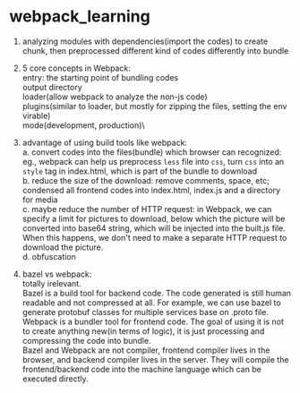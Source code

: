 # webpack_learning

1. analyzing modules with dependencies(import the codes) to create chunk, then preprocessed different kind of codes differently into bundle

2. 5 core concepts in Webpack:\
entry: the starting point of bundling codes\
output directory\
loader(allow webpack to analyze the non-js code)\
plugins(similar to loader, but mostly for zipping the files, setting the env virable)\
mode(development, production)\

3. advantage of using build tools like webpack:\
a. convert codes into the files(bundle) which browser can recognized: eg., webpack can help us preprocess `less` file into `css`, turn `css` into an `style` tag in index.html, which is part of the bundle to download\
b. reduce the size of the download: remove comments, space, etc; condensed all frontend codes into index.html, index.js and a directory for media\
c. maybe reduce the number of HTTP request: in Webpack, we can specify a limit for pictures to download, below which the picture will be converted into base64 string, which will be injected into the built.js file. When this happens, we don't need to make a separate HTTP request to download the picture.\
d. obfuscation

4. bazel vs webpack:\
totally irelevant.\
Bazel is a build tool for backend code. The code generated is still human readable and not compressed at all. For example, we can use bazel to generate protobuf classes for multiple services base on .proto file.\
Webpack is a bundler tool for frontend code. The goal of using it is not to create anything new(in terms of logic), it is just processing and compressing the code into bundle.\
Bazel and Webpack are not compiler, frontend compiler lives in the browser, and backend compiler lives in the server. They will compile the frontend/backend code into the machine language which can be executed directly.